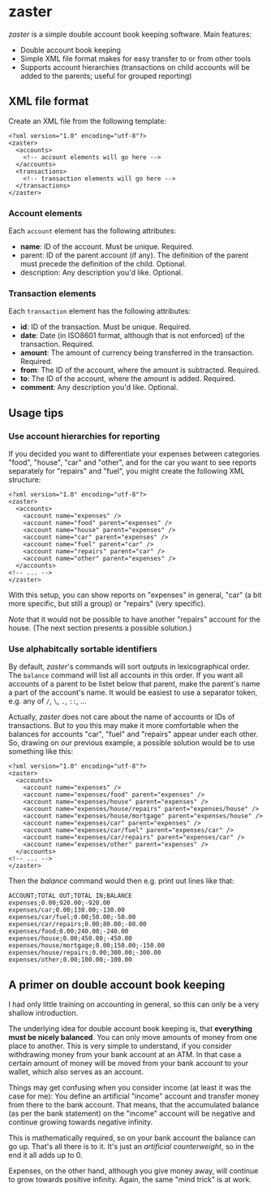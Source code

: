 # zaster

*zaster* is a simple double account book keeping software.
Main features:

- Double account book keeping
- Simple XML file format makes for easy transfer to or from other tools
- Supports account hierarchies (transactions on child accounts will be
  added to the parents; useful for grouped reporting)


## XML file format

Create an XML file from the following template:

    <?xml version="1.0" encoding="utf-8"?>
    <zaster>
      <accounts>
        <!-- account elements will go here -->
      </accounts>
      <transactions>
        <!-- transaction elements will go here -->
      </transactions>
    </zaster>


### Account elements

Each ``account`` element has the following attributes:

- **name**: ID of the account. Must be unique. Required.
- parent: ID of the parent account (if any). The definition of the parent
  must precede the definition of the child. Optional.
- description: Any description you'd like. Optional.


### Transaction elements

Each ``transaction`` element has the following attributes:

- **id**: ID of the transaction. Must be unique. Required.
- **date**: Date (in ISO8601 format, although that is not enforced) of
  the transaction. Required.
- **amount**: The amount of currency being transferred in the transaction.
  Required.
- **from**: The ID of the account, where the amount is subtracted.
  Required.
- **to**: The ID of the account, where the amount is added. Required.
- **comment**: Any description you'd like. Optional.


## Usage tips

### Use account hierarchies for reporting

If you decided you want to differentiate your expenses between
categories "food", "house", "car" and "other", and for the car you want
to see reports separately for "repairs" and "fuel", you might create
the following XML structure:

    <?xml version="1.0" encoding="utf-8"?>
    <zaster>
      <accounts>
        <account name="expenses" />
        <account name="food" parent="expenses" />
        <account name="house" parent="expenses" />
        <account name="car" parent="expenses" />
        <account name="fuel" parent="car" />
        <account name="repairs" parent="car" />
        <account name="other" parent="expenses" />
      </accounts>
    <!-- ... -->
    </zaster>

With this setup, you can show reports on "expenses" in general, "car"
(a bit more specific, but still a group) or "repairs" (very specific).

*Note* that it would not be possible to have another "repairs" account
for the house. (The next section presents a possible solution.)


### Use alphabitcally sortable identifiers

By default, *zaster*'s commands will sort outputs in lexicographical order.
The ``balance`` command will list all accounts in this order. If you want
all accounts of a parent to be listet below that parent, make the parent's
name a part of the account's name. It would be easiest to use a separator
token, e.g. any of ``/``, ``\``, ``.``, ``::``, ...

Actually, *zaster* does not care about the name of accounts or IDs of
transactions. But to you this may make it more comfortable when the balances
for accounts "car", "fuel" and "repairs" appear under each other. So,
drawing on our previous example, a possible solution would be to use
something like this:

    <?xml version="1.0" encoding="utf-8"?>
    <zaster>
      <accounts>
        <account name="expenses" />
        <account name="expenses/food" parent="expenses" />
        <account name="expenses/house" parent="expenses" />
        <account name="expenses/house/repairs" parent="expenses/house" />
        <account name="expenses/house/mortgage" parent="expenses/house" />
        <account name="expenses/car" parent="expenses" />
        <account name="expenses/car/fuel" parent="expenses/car" />
        <account name="expenses/car/repairs" parent="expenses/car" />
        <account name="expenses/other" parent="expenses" />
      </accounts>
    <!-- ... -->
    </zaster>

Then the *balance* command would then e.g. print out lines like that:

    ACCOUNT;TOTAL OUT;TOTAL IN;BALANCE
    expenses;0.00;920.00;-920.00
    expenses/car;0.00;130.00;-130.00
    expenses/car/fuel;0.00;50.00;-50.00
    expenses/car/repairs;0.00;80.00;-80.00
    expenses/food;0.00;240.00;-240.00
    expenses/house;0.00;450.00;-450.00
    expenses/house/mortgage;0.00;150.00;-150.00
    expenses/house/repairs;0.00;300.00;-300.00
    expenses/other;0.00;100.00;-100.00


## A primer on double account book keeping

I had only little training on accounting in general, so this can only
be a very shallow introduction.

The underlying idea for double account book keeping is, that **everything
must be nicely balanced**. You can only move amounts of money from one place
to another. This is very simple to understand, if you consider withdrawing
money from your bank account at an ATM. In that case a certain amount of
money will be moved from your bank account to your wallet, which also
serves as an account.

Things may get confusing when you consider income (at least it was the
case for me): You define an artificial "income" account and transfer
money from there to the bank account. That means, that the accumulated
balance (as per the bank statement) on the "income" account will be
negative and continue growing towards negative infinity.

This is mathematically required, so on your bank account the balance can
go up. That's all there is to it. It's just an *artificial counterweight*,
so in the end it all adds up to 0.

Expenses, on the other hand, although you give money away, will continue
to grow towards positive infinity. Again, the same "mind trick" is at work.
